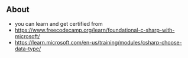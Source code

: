 ## About 
- you can learn and get certified from 
- https://www.freecodecamp.org/learn/foundational-c-sharp-with-microsoft/
- https://learn.microsoft.com/en-us/training/modules/csharp-choose-data-type/

